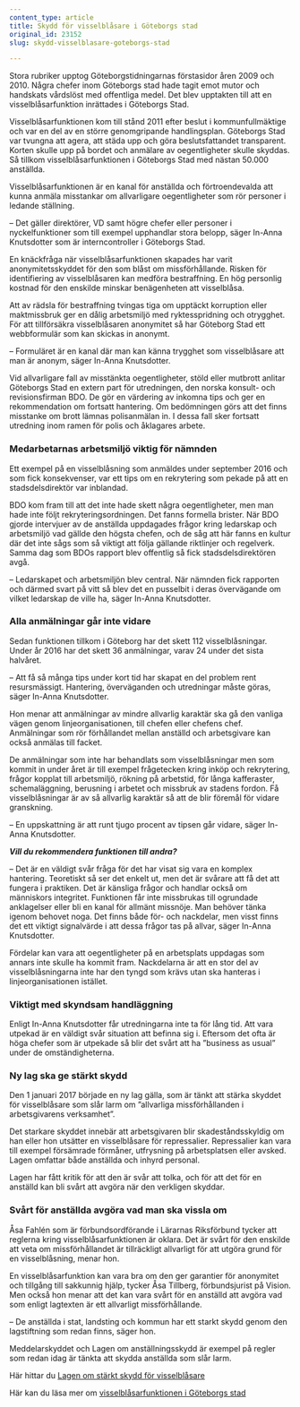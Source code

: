 ```yaml
---
content_type: article
title: Skydd för visselblåsare i Göteborgs stad
original_id: 23152
slug: skydd-visselblasare-goteborgs-stad

---
```


Stora rubriker upptog Göteborgstidningarnas förstasidor åren 2009 och 2010. Några chefer inom Göteborgs stad hade tagit emot mutor och handskats vårdslöst med offentliga medel. Det blev upptakten till att en visselblåsarfunktion inrättades i Göteborgs Stad.

Visselblåsarfunktionen kom till stånd 2011 efter beslut i kommunfullmäktige och var en del av en större genomgripande handlingsplan. Göteborgs Stad var tvungna att agera, att städa upp och göra beslutsfattandet transparent. Korten skulle upp på bordet och anmälare av oegentligheter skulle skyddas. Så tillkom visselblåsarfunktionen i Göteborgs Stad med nästan 50.000 anställda.

Visselblåsarfunktionen är en kanal för anställda och förtroendevalda att kunna anmäla misstankar om allvarligare oegentligheter som rör personer i ledande ställning.

– Det gäller direktörer, VD samt högre chefer eller personer i nyckelfunktioner som till exempel upphandlar stora belopp, säger In-Anna Knutsdotter som är interncontroller i Göteborgs Stad.

En knäckfråga när visselblåsarfunktionen skapades har varit anonymitetsskyddet för den som blåst om missförhållande. Risken för identifiering av visselblåsaren kan medföra bestraffning. En hög personlig kostnad för den enskilde minskar benägenheten att visselblåsa.

Att av rädsla för bestraffning tvingas tiga om upptäckt korruption eller maktmissbruk ger en dålig arbetsmiljö med ryktesspridning och otrygghet. För att tillförsäkra visselblåsaren anonymitet så har Göteborg Stad ett webbformulär som kan skickas in anonymt.

– Formuläret är en kanal där man kan känna trygghet som visselblåsare att man är anonym, säger In-Anna Knutsdotter.

Vid allvarligare fall av misstänkta oegentligheter, stöld eller mutbrott anlitar Göteborgs Stad en extern part för utredningen, den norska konsult- och revisionsfirman BDO. De gör en värdering av inkomna tips och ger en rekommendation om fortsatt hantering. Om bedömningen görs att det finns misstanke om brott lämnas polisanmälan in. I dessa fall sker fortsatt utredning inom ramen för polis och åklagares arbete.

### Medarbetarnas arbetsmiljö viktig för nämnden

Ett exempel på en visselblåsning som anmäldes under september 2016 och som fick konsekvenser, var ett tips om en rekrytering som pekade på att en stadsdelsdirektör var inblandad.

BDO kom fram till att det inte hade skett några oegentligheter, men man hade inte följt rekryteringsordningen. Det fanns formella brister. När BDO gjorde intervjuer av de anställda uppdagades frågor kring ledarskap och arbetsmiljö vad gällde den högsta chefen, och de såg att här fanns en kultur där det inte sågs som så viktigt att följa gällande riktlinjer och regelverk. Samma dag som BDOs rapport blev offentlig så fick stadsdelsdirektören avgå.

– Ledarskapet och arbetsmiljön blev central. När nämnden fick rapporten och därmed svart på vitt så blev det en pusselbit i deras övervägande om vilket ledarskap de ville ha, säger In-Anna Knutsdotter.

### Alla anmälningar går inte vidare

Sedan funktionen tillkom i Göteborg har det skett 112 visselblåsningar. Under år 2016 har det skett 36 anmälningar, varav 24 under det sista halvåret.

– Att få så många tips under kort tid har skapat en del problem rent resursmässigt. Hantering, överväganden och utredningar måste göras, säger In-Anna Knutsdotter.

Hon menar att anmälningar av mindre allvarlig karaktär ska gå den vanliga vägen genom linjeorganisationen, till chefen eller chefens chef. Anmälningar som rör förhållandet mellan anställd och arbetsgivare kan också anmälas till facket.

De anmälningar som inte har behandlats som visselblåsningar men som kommit in under året är till exempel frågetecken kring inköp och rekrytering, frågor kopplat till arbetsmiljö, rökning på arbetstid, för långa kafferaster, schemaläggning, berusning i arbetet och missbruk av stadens fordon. Få visselblåsningar är av så allvarlig karaktär så att de blir föremål för vidare granskning.

– En uppskattning är att runt tjugo procent av tipsen går vidare, säger In-Anna Knutsdotter.

**_Vill du rekommendera funktionen till andra?_**

– Det är en väldigt svår fråga för det har visat sig vara en komplex hantering. Teoretiskt så ser det enkelt ut, men det är svårare att få det att fungera i praktiken. Det är känsliga frågor och handlar också om människors integritet. Funktionen får inte missbrukas till ogrundade anklagelser eller bli en kanal för allmänt missnöje. Man behöver tänka igenom behovet noga. Det finns både för- och nackdelar, men visst finns det ett viktigt signalvärde i att dessa frågor tas på allvar, säger In-Anna Knutsdotter.

Fördelar kan vara att oegentligheter på en arbetsplats uppdagas som annars inte skulle ha kommit fram. Nackdelarna är att en stor del av visselblåsningarna inte har den tyngd som krävs utan ska hanteras i linjeorganisationen istället.

### Viktigt med skyndsam handläggning

Enligt In-Anna Knutsdotter får utredningarna inte ta för lång tid. Att vara utpekad är en väldigt svår situation att befinna sig i. Eftersom det ofta är höga chefer som är utpekade så blir det svårt att ha ”business as usual” under de omständigheterna.

### Ny lag ska ge stärkt skydd

Den 1 januari 2017 började en ny lag gälla, som är tänkt att stärka skyddet för visselblåsare som slår larm om ”allvarliga missförhållanden i arbetsgivarens verksamhet”.

Det starkare skyddet innebär att arbetsgivaren blir skadeståndsskyldig om han eller hon utsätter en visselblåsare för repressalier. Repressalier kan vara till exempel försämrade förmåner, utfrysning på arbetsplatsen eller avsked. Lagen omfattar både anställda och inhyrd personal.

Lagen har fått kritik för att den är svår att tolka, och för att det för en anställd kan bli svårt att avgöra när den verkligen skyddar.

### Svårt för anställda avgöra vad man ska vissla om

Åsa Fahlén som är förbundsordförande i Lärarnas Riksförbund tycker att reglerna kring visselblåsarfunktionen är oklara. Det är svårt för den enskilde att veta om missförhållandet är tillräckligt allvarligt för att utgöra grund för en visselblåsning, menar hon.

En visselblåsarfunktion kan vara bra om den ger garantier för anonymitet och tillgång till sakkunnig hjälp, tycker Åsa Tillberg, förbundsjurist på Vision. Men också hon menar att det kan vara svårt för en anställd att avgöra vad som enligt lagtexten är ett allvarligt missförhållande.

– De anställda i stat, landsting och kommun har ett starkt skydd genom den lagstiftning som redan finns, säger hon.

Meddelarskyddet och Lagen om anställningsskydd är exempel på regler som redan idag är tänkta att skydda anställda som slår larm.

Här hittar du [Lagen om stärkt skydd för visselblåsare](https://www.riksdagen.se/sv/dokument-lagar/dokument/svensk-forfattningssamling/lag-2016749-om-sarskilt-skydd-mot-repressalier_sfs-2016-749)

Här kan du läsa mer om [visselblåsarfunktionen i Göteborgs stad](https://goteborg.se/wps/portal/start/kommun-o-politik/beslut-insyn-och-rattskerhet/korruption-och-oegentligeter/!ut/p/z1/04_Sj9CPykssy0xPLMnMz0vMAfIjo8ziTYzcDQy9TAy9LQwCDAwcLQMM_XyNQgzd3Yz1wwkpiAJKG-AAjgb6BbmhigBLL5CY/dz/d5/L2dBISEvZ0FBIS9nQSEh/)

